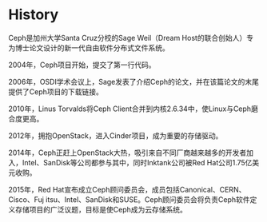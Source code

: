 # History

Ceph是加州大学Santa Cruz分校的Sage Weil（Dream Host的联合创始人）专为博士论文设计的新一代自由软件分布式文件系统。

2004年，Ceph项目开始，提交了第一行代码。

2006年，OSDI学术会议上，Sage发表了介绍Ceph的论文，并在该篇论文的末尾提供了Ceph项目的下载链接。

2010年，Linus Torvalds将Ceph Client合并到内核2.6.34中，使Linux与Ceph磨合度更高。

2012年，拥抱OpenStack，进入Cinder项目，成为重要的存储驱动。

2014年，Ceph正赶上OpenStack大热，吸引来自不同厂商越来越多的开发者加入，Intel、SanDisk等公司都参与其中，同时Inktank公司被Red Hat公司1.75亿美元收购。

2015年，Red Hat宣布成立Ceph顾问委员会，成员包括Canonical、CERN、Cisco、Fuj itsu、Intel、SanDisk和SUSE。Ceph顾问委员会将负责Ceph软件定义存储项目的广泛议题，目标是使Ceph成为云存储系统。